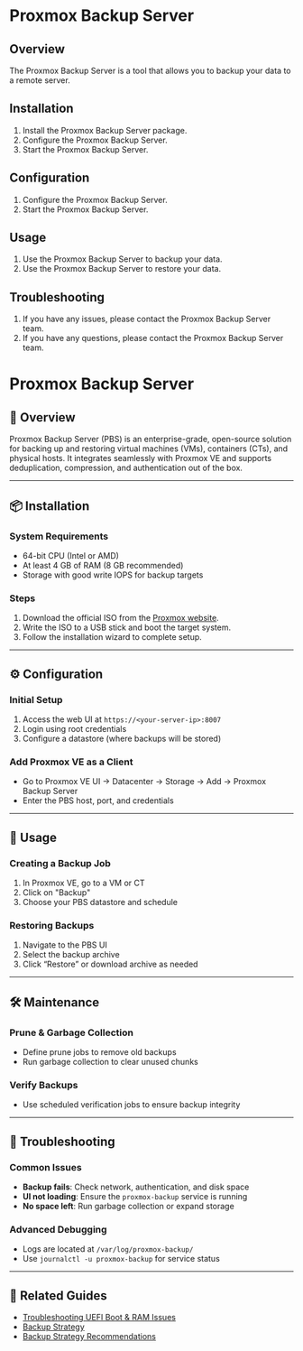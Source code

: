 # Proxmox Backup Server

## Overview

The Proxmox Backup Server is a tool that allows you to backup your data to a remote server.

## Installation

1. Install the Proxmox Backup Server package.
2. Configure the Proxmox Backup Server.
3. Start the Proxmox Backup Server.

## Configuration

1. Configure the Proxmox Backup Server.
2. Start the Proxmox Backup Server.

## Usage

1. Use the Proxmox Backup Server to backup your data.
2. Use the Proxmox Backup Server to restore your data.

## Troubleshooting

1. If you have any issues, please contact the Proxmox Backup Server team.
2. If you have any questions, please contact the Proxmox Backup Server team.

# Proxmox Backup Server

## 🧰 Overview

Proxmox Backup Server (PBS) is an enterprise-grade, open-source solution for backing up and restoring virtual machines (VMs), containers (CTs), and physical hosts. It integrates seamlessly with Proxmox VE and supports deduplication, compression, and authentication out of the box.

---

## 📦 Installation

### System Requirements

- 64-bit CPU (Intel or AMD)
- At least 4 GB of RAM (8 GB recommended)
- Storage with good write IOPS for backup targets

### Steps

1. Download the official ISO from the [Proxmox website](https://www.proxmox.com/en/downloads).
2. Write the ISO to a USB stick and boot the target system.
3. Follow the installation wizard to complete setup.

---

## ⚙️ Configuration

### Initial Setup

1. Access the web UI at `https://<your-server-ip>:8007`
2. Login using root credentials
3. Configure a datastore (where backups will be stored)

### Add Proxmox VE as a Client

- Go to Proxmox VE UI → Datacenter → Storage → Add → Proxmox Backup Server
- Enter the PBS host, port, and credentials

---

## 💾 Usage

### Creating a Backup Job

1. In Proxmox VE, go to a VM or CT
2. Click on "Backup"
3. Choose your PBS datastore and schedule

### Restoring Backups

1. Navigate to the PBS UI
2. Select the backup archive
3. Click “Restore” or download archive as needed

---

## 🛠️ Maintenance

### Prune & Garbage Collection

- Define prune jobs to remove old backups
- Run garbage collection to clear unused chunks

### Verify Backups

- Use scheduled verification jobs to ensure backup integrity

---

## 🚨 Troubleshooting

### Common Issues

- **Backup fails**: Check network, authentication, and disk space
- **UI not loading**: Ensure the `proxmox-backup` service is running
- **No space left**: Run garbage collection or expand storage

### Advanced Debugging

- Logs are located at `/var/log/proxmox-backup/`
- Use `journalctl -u proxmox-backup` for service status

---

## 🧪 Related Guides

- [Troubleshooting UEFI Boot & RAM Issues](./proxmox-backup-server-troubleshooting.md)
- [Backup Strategy](./backup-strategy.md)
- [Backup Strategy Recommendations](./backup-strategy.md)
